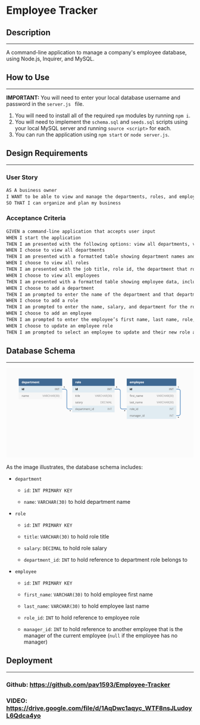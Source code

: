 # Employee Tracker  

## Description
---
A command-line application to manage a company's employee database, using Node.js, Inquirer, and MySQL.

## How to Use
---  

**IMPORTANT:** You will need to enter your local database username and password in the ```server.js ``` file.

1. You will need to install all of the required ```npm``` modules by running ```npm i```.
2. You will need to implement the ```schema.sql``` and ```seeds.sql``` scripts using your local MySQL server and running ```source <script>``` for each.
3. You can run the application using ```npm start``` or ```node server.js```.

## Design Requirements
---
### User Story

```md
AS A business owner
I WANT to be able to view and manage the departments, roles, and employees in my company
SO THAT I can organize and plan my business
```

### Acceptance Criteria

```md
GIVEN a command-line application that accepts user input
WHEN I start the application
THEN I am presented with the following options: view all departments, view all roles, view all employees, add a department, add a role, add an employee, and update an employee role
WHEN I choose to view all departments
THEN I am presented with a formatted table showing department names and department ids
WHEN I choose to view all roles
THEN I am presented with the job title, role id, the department that role belongs to, and the salary for that role
WHEN I choose to view all employees
THEN I am presented with a formatted table showing employee data, including employee ids, first names, last names, job titles, departments, salaries, and managers that the employees report to
WHEN I choose to add a department
THEN I am prompted to enter the name of the department and that department is added to the database
WHEN I choose to add a role
THEN I am prompted to enter the name, salary, and department for the role and that role is added to the database
WHEN I choose to add an employee
THEN I am prompted to enter the employee’s first name, last name, role, and manager, and that employee is added to the database
WHEN I choose to update an employee role
THEN I am prompted to select an employee to update and their new role and this information is updated in the database 
```

## Database Schema
---  

![Database schema includes tables labeled “employee,” role,” and “department.”](./Assets/12-sql-homework-demo-01.png)

As the image illustrates, the database schema includes:

* `department`

    * `id`: `INT PRIMARY KEY`

    * `name`: `VARCHAR(30)` to hold department name

* `role`

    * `id`: `INT PRIMARY KEY`

    * `title`: `VARCHAR(30)` to hold role title

    * `salary`: `DECIMAL` to hold role salary

    * `department_id`: `INT` to hold reference to department role belongs to

* `employee`

    * `id`: `INT PRIMARY KEY`

    * `first_name`: `VARCHAR(30)` to hold employee first name

    * `last_name`: `VARCHAR(30)` to hold employee last name

    * `role_id`: `INT` to hold reference to employee role

    * `manager_id`: `INT` to hold reference to another employee that is the manager of the current employee (`null` if the employee has no manager)

## Deployment
---

### Github: https://github.com/pav1593/Employee-Tracker


### VIDEO: https://drive.google.com/file/d/1AqDwc1aqyc_WTF8nsJLudoyL6Qdca4yo